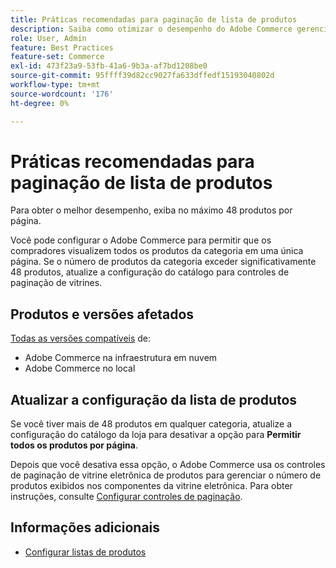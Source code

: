 ```yaml
---
title: Práticas recomendadas para paginação de lista de produtos
description: Saiba como otimizar o desempenho do Adobe Commerce gerenciando o número de produtos exibidos em cada página do catálogo da loja.
role: User, Admin
feature: Best Practices
feature-set: Commerce
exl-id: 473f23a9-53fb-41a6-9b3a-af7bd1208be0
source-git-commit: 95ffff39d82cc9027fa633dffedf15193040802d
workflow-type: tm+mt
source-wordcount: '176'
ht-degree: 0%

---
```


# Práticas recomendadas para paginação de lista de produtos

Para obter o melhor desempenho, exiba no máximo 48 produtos por página.

Você pode configurar o Adobe Commerce para permitir que os compradores visualizem todos os produtos da categoria em uma única página. Se o número de produtos da categoria exceder significativamente 48 produtos, atualize a configuração do catálogo para controles de paginação de vitrines.

## Produtos e versões afetados

[Todas as versões compatíveis](../../../release/versions.md) de:

- Adobe Commerce na infraestrutura em nuvem
- Adobe Commerce no local

## Atualizar a configuração da lista de produtos

Se você tiver mais de 48 produtos em qualquer categoria, atualize a configuração do catálogo da loja para desativar a opção para **Permitir todos os produtos por página**.

Depois que você desativa essa opção, o Adobe Commerce usa os controles de paginação de vitrine eletrônica de produtos para gerenciar o número de produtos exibidos nos componentes da vitrine eletrônica. Para obter instruções, consulte [Configurar controles de paginação](https://experienceleague.adobe.com/docs/commerce-admin/catalog/catalog/navigation/navigation-product-listings.html#configure-the-pagination-controls).

## Informações adicionais

- [Configurar listas de produtos](https://experienceleague.adobe.com/docs/commerce-admin/catalog/catalog/navigation/navigation-product-listings.html)
